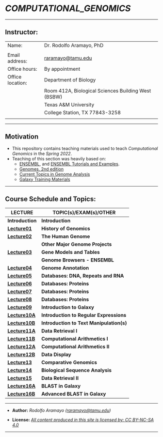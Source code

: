 # _**COMPUTATIONAL_GENOMICS**_

------------------------------------------------------------------------

## **Instructor:**

|                  |                                                     |
|------------------|-----------------------------------------------------|
| Name:            | Dr. Rodolfo Aramayo, PhD                            |
|                  |                                                     |
| Email address:   | raramayo@tamu.edu                                   |
| Office hours:    | By appointment                                      |
| Office location: | Department of Biology                               |
|                  | Room 412A, Biological Sciences Building West (BSBW) |
|                  | Texas A&M University                                |
|                  | College Station, TX 77843-3258                      |
|                  |                                                     |

------------------------------------------------------------------------

## Motivation

+ This repository contains teaching materials used to teach _Computational Genomics_ in the _Spring 2022_.
+ Teaching of this section was heavily based on:
  + [ENSEMBL](https://www.ensembl.org/index.html), and [ENSEMBL Tutorials and Examples](http://www.ensembl.org/info/website/tutorials/index.html).
  + [Genomes. 2nd edition](https://www.ncbi.nlm.nih.gov/books/NBK21134/)
  + [Current Topics in Genome Analysis](https://www.genome.gov/event-calendar/Current-Topics-in-Genome-Analysis)
  + [Galaxy Training Materials](https://training.galaxyproject.org/training-material/)

------------------------------------------------------------------------

## **Course Schedule and Topics:**

| **LECTURE**                                                                                                                           | **TOPIC(s)/EXAM(s)/OTHER**               |
|---------------------------------------------------------------------------------------------------------------------------------------|------------------------------------------|
| **Introduction**                                                                                                                      | **Introduction**                         |
| **[Lecture01](https://github.tamu.edu/CGenomics/Computational_Genomics_2022/blob/master/01Lecture01.pdf)**                            | **History of Genomics**                  |
| **[Lecture02](https://github.tamu.edu/CGenomics/Computational_Genomics_2022/blob/master/02Lecture02.pdf)**                            | **The Human Genome**                     |
|                                                                                                                                       | **Other Major Genome Projects**          |
| **[Lecture03](https://github.tamu.edu/CGenomics/Computational_Genomics_2022/blob/master/03Lecture03.pdf)**                            | **Gene Models and Tables**               |
|                                                                                                                                       | **Genome Browsers - ENSEMBL**            |
| **[Lecture04](https://github.tamu.edu/CGenomics/Computational_Genomics_2022/blob/master/04Lecture04.pdf)**                            | **Genome Annotation**                    |
| **[Lecture05](https://github.tamu.edu/CGenomics/Computational_Genomics_2022/blob/master/05Lecture05.pdf)**                            | **Databases: DNA, Repeats and RNA**      |
| **[Lecture06](https://github.tamu.edu/CGenomics/Computational_Genomics_2022/blob/master/06Lecture06.pdf)**                            | **Databases: Proteins**                  |
| **[Lecture07](https://github.tamu.edu/CGenomics/Computational_Genomics_2022/blob/master/07Lecture07.pdf)**                            | **Databases: Proteins**                  |
| **[Lecture08](https://github.tamu.edu/CGenomics/Computational_Genomics_2022/blob/master/08Lecture08.pdf)**                            | **Databases: Proteins**                  |
| **[Lecture09](https://github.tamu.edu/CGenomics/Computational_Genomics_2022/blob/master/09Lecture09.pdf)**                            | **Introduction to Galaxy**               |
| **[Lecture10A](https://github.tamu.edu/CGenomics/Computational_Genomics_2022/blob/master/10ALecture10A.pdf)**                         | **Introduction to Regular Expressions**  |
| **[Lecture10B](https://github.tamu.edu/CGenomics/Computational_Genomics_2022/blob/master/10BLecture10B.pdf)**                         | **Introduction to Text Manipulation(s)** |
| **[Lecture11A](https://github.tamu.edu/CGenomics/Computational_Genomics_2022/blob/master/11ALecture11A.pdf)**                         | **Data Retrieval I**                     |
| **[Lecture11B](https://github.tamu.edu/CGenomics/Computational_Genomics_2022/blob/master/11BLecture11B.pdf)**                         | **Computational Arithmetics I**          |
| **[Lecture12A](https://github.tamu.edu/CGenomics/Computational_Genomics_2022/blob/master/12ALecture12A.pdf)**                         | **Computational Arithmetics II**         |
| **[Lecture12B](https://github.tamu.edu/CGenomics/Computational_Genomics_2022/blob/master/12BLecture12B.pdf)**                         | **Data Display**                         |
| **[Lecture13](https://github.tamu.edu/CGenomics/Computational_Genomics_2022/blob/master/13Lecture13.pdf)**                            | **Comparative Genomics**                 |
| **[Lecture14](https://github.tamu.edu/CGenomics/Computational_Genomics_2022/blob/master/14Lecture14.pdf)**                            | **Biological Sequence Analysis**         |
| **[Lecture15](https://github.tamu.edu/CGenomics/Computational_Genomics_2022/blob/master/15Lecture15.pdf)**                            | **Data Retrieval II**                    |
| **[Lecture16A](https://github.tamu.edu/CGenomics/Computational_Genomics_2022/blob/master/16ALecture16A.pdf)**                         | **BLAST in Galaxy**                      |
| **[Lecture16B](https://github.tamu.edu/CGenomics/Computational_Genomics_2022/blob/master/16BLecture16B.pdf)**                         | **Advanced BLAST in Galaxy**             |

------------------------------------------------------------------------

+ **Author:** _Rodolfo Aramayo (raramayo@tamu.edu)_

+ **License:** _[All content produced in this site is licensed by: CC BY-NC-SA 4.0](http://creativecommons.org/licenses/by-nc-sa/4.0/)_

------------------------------------------------------------------------
